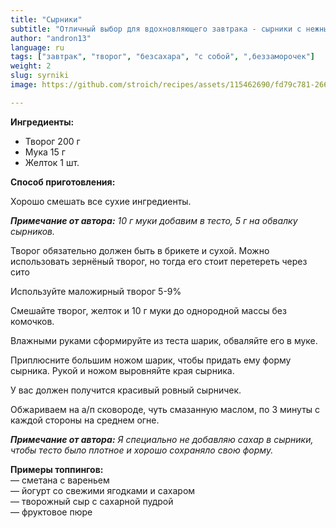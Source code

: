 ```yaml
---
title: "Сырники"
subtitle: "Отличный выбор для вдохновляющего завтрака - сырники с нежным творогом и аппетитными топпингами."
author: "andron13"
language: ru
tags: ["завтрак", "творог", "безсахара", "с собой", ",беззаморочек"]
weight: 2
slug: syrniki
image: https://github.com/stroich/recipes/assets/115462690/fd79c781-2663-44e2-8c1f-4bef69f2af4f

---
```



**Ингредиенты:**

* Творог 200 г
*  Мука 15 г
*  Желток 1 шт.

**Способ приготовления:**

Хорошо смешать все сухие ингредиенты.


***Примечание от автора:*** *10 г муки добавим в тесто, 5 г на обвалку сырников.*

Творог обязательно должен быть в брикете и сухой.
Можно использовать зернёный творог, но тогда его стоит перетереть через сито

Используйте маложирный творог 5-9%

Смешайте творог, желток и 10 г муки до однородной массы без комочков.

Влажными руками сформируйте из теста шарик, обваляйте его в муке.

Приплюсните большим ножом шарик, чтобы придать ему форму сырника.
Рукой и ножом выровняйте края сырника.

У вас должен получится красивый ровный сырничек.

Обжариваем на а/п сковороде, чуть смазанную маслом, по 3 минуты с каждой стороны на среднем огне.

***Примечание от автора:*** *Я специально не добавляю сахар в сырники, чтобы тесто было плотное и хорошо сохраняло свою форму.*

**Примеры топпингов:**   
— сметана с вареньем   
— йогурт со свежими ягодками и сахаром    
— творожный сыр с сахарной пудрой   
— фруктовое пюре   
